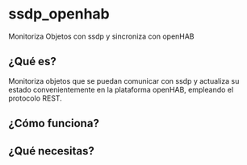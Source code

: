 ssdp_openhab
============

Monitoriza Objetos con ssdp y sincroniza con openHAB

¿Qué es?
--------
Monitoriza objetos que se puedan comunicar con ssdp y actualiza su estado convenientemente en la plataforma openHAB, empleando el protocolo REST.

¿Cómo funciona?
----------------

¿Qué necesitas?
---------------

